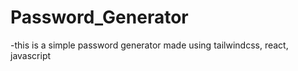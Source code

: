 
# Password_Generator
-this is a simple password generator made using tailwindcss, react, javascript
